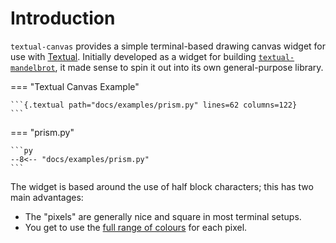 # Introduction

`textual-canvas` provides a simple terminal-based drawing canvas widget for
use with [Textual](https://textual.textualize.io/). Initially developed as a
widget for building
[`textual-mandelbrot`](https://github.com/davep/textual-mandelbrot), it made
sense to spin it out into its own general-purpose library.

=== "Textual Canvas Example"

    ```{.textual path="docs/examples/prism.py" lines=62 columns=122}
    ```

=== "prism.py"

    ```py
    --8<-- "docs/examples/prism.py"
    ```

The widget is based around the use of half block characters; this has two
main advantages:

- The "pixels" are generally nice and square in most terminal setups.
- You get to use the [full range of
  colours](https://textual.textualize.io/api/color/) for each pixel.

[//]: # (index.md ends here)

